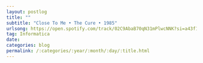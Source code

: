 ```yaml
---
layout: postlog
title: ""
subtitle: "Close To Me • The Cure • 1985"
urlsong: https://open.spotify.com/track/02C9AbaB70qN31mPlwcNNK?si=a43f1df73e084934
tag: Informatica
date: 
categories: blog
permalink: /:categories/:year/:month/:day/:title.html
---
```



